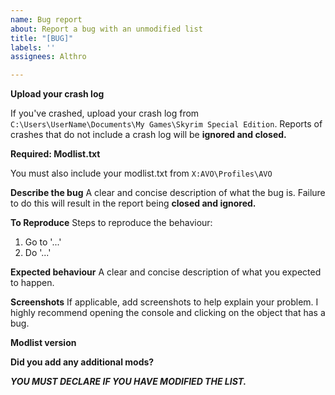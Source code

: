 ```yaml
---
name: Bug report
about: Report a bug with an unmodified list
title: "[BUG]"
labels: ''
assignees: Althro

---
```


**Upload your crash log**

If you've crashed, upload your crash log from `C:\Users\UserName\Documents\My Games\Skyrim Special Edition`. Reports of crashes that do not include a crash log will be **ignored and closed.**

**Required: Modlist.txt**

You must also include your modlist.txt from `X:AVO\Profiles\AVO`

**Describe the bug**
A clear and concise description of what the bug is. Failure to do this will result in the report being **closed and ignored.**

**To Reproduce**
Steps to reproduce the behaviour:

1. Go to '...'
2. Do '...'

**Expected behaviour**
A clear and concise description of what you expected to happen.

**Screenshots**
If applicable, add screenshots to help explain your problem. I highly recommend opening the console and clicking on the object that has a bug.

**Modlist version**

**Did you add any additional mods?**

***YOU MUST DECLARE IF YOU HAVE MODIFIED THE LIST.***
